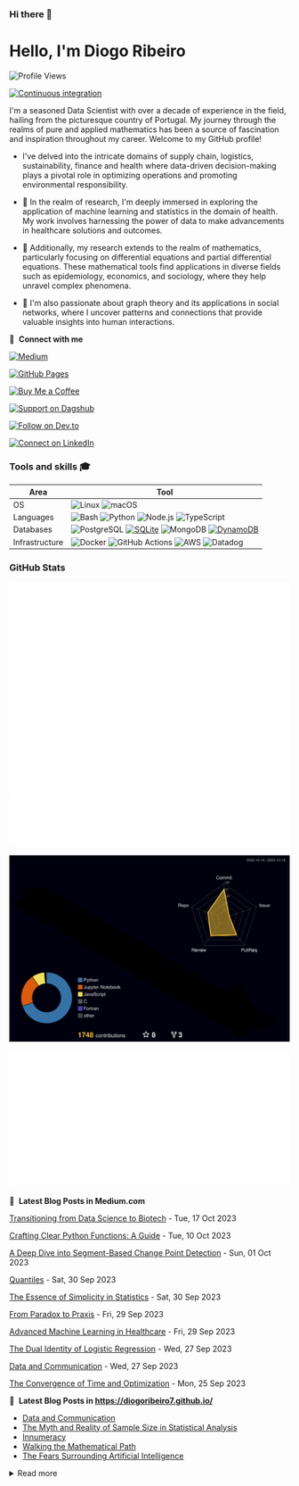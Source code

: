 ### Hi there 👋

# Hello, I'm Diogo Ribeiro
![Profile Views](https://komarev.com/ghpvc/?username=DiogoRibeiro7&color=red&style=plastic)

[![Continuous integration](https://github.com/DiogoRibeiro7/diogoribeiro7/actions/workflows/main.yml/badge.svg)](https://github.com/DiogoRibeiro7/diogoribeiro7/actions/workflows/main.yml)


I'm a seasoned Data Scientist with over a decade of experience in the field, hailing from the picturesque country of Portugal. My journey through the realms of pure and applied mathematics has been a source of fascination and inspiration throughout my career. Welcome to my GitHub profile!

- I've delved into the intricate domains of supply chain, logistics, sustainability, finance and health where data-driven decision-making plays a pivotal role in optimizing operations and promoting environmental responsibility.

- 🔭 In the realm of research, I'm deeply immersed in exploring the application of machine learning and statistics in the domain of health. My work involves harnessing the power of data to make advancements in healthcare solutions and outcomes.

- 🔭 Additionally, my research extends to the realm of mathematics, particularly focusing on differential equations and partial differential equations. These mathematical tools find applications in diverse fields such as epidemiology, economics, and sociology, where they help unravel complex phenomena.

- 🔭 I'm also passionate about graph theory and its applications in social networks, where I uncover patterns and connections that provide valuable insights into human interactions.

🔗 &nbsp;**Connect with me**

[![Medium](https://img.shields.io/badge/Medium-Follow%20Me-2bbc8a?logo=medium)](https://medium.com/@neverforget-1975)

[![GitHub Pages](https://img.shields.io/badge/GitHub%20Pages-Deployed-007BFF?logo=github)](https://diogoribeiro7.github.io)

[![Buy Me a Coffee](https://img.shields.io/badge/Buy%20Me%20a%20Coffee-Support%20Me-FFDD00)](https://buymeacoffee.com/diogoribeiro7)

[![Support on Dagshub](https://img.shields.io/badge/Support%20on-Dagshub-9cf)](https://dagshub.com/DiogoRibeiro7)

[![Follow on Dev.to](https://img.shields.io/badge/Follow%20on-Dev.to-blue)](https://dev.to/diogoribeiro7)

[![Connect on LinkedIn](https://img.shields.io/badge/Connect%20on-LinkedIn-blue)](https://www.linkedin.com/in/diogo-ribeiro-9094604a/)


### Tools and skills 🎓
| Area           | Tool            |
|---             | ---             |
|OS              | ![Linux](https://img.shields.io/badge/OS-Linux-FFDD00?logo=linux&logoColor=white) ![macOS](https://img.shields.io/badge/OS-macOS-FFDD00?logo=apple&logoColor=white) |
| Languages      | ![Bash](https://img.shields.io/badge/Code-Bash-007BFF?logo=gnu-bash&logoColor=white) ![Python](https://img.shields.io/badge/Code-Python-007BFF?logo=python&logoColor=white) ![Node.js](https://img.shields.io/badge/Code-Node.js-007BFF?logo=node.js&logoColor=white)  ![TypeScript](https://img.shields.io/badge/Code-TypeScript-007BFF?logo=typescript&logoColor=white) |
| Databases      | ![PostgreSQL](https://img.shields.io/badge/DB-PostgreSQL-2bbc8a?logo=postgresql&logoColor=white) [![SQLite](https://img.shields.io/badge/DB-SQLite-2bbc8a?logo=sqlite&logoColor=white)](https://www.sqlite.org/index.html) ![MongoDB](https://img.shields.io/badge/DB-MongoDB-2bbc8a?logo=mongodb&logoColor=white) [![DynamoDB](https://img.shields.io/badge/DB-DynamoDB-2bbc8a?logo=amazon-dynamodb&logoColor=white)](https://aws.amazon.com/dynamodb/) | 
| Infrastructure | ![Docker](https://img.shields.io/badge/Containers-Docker-FFDD00?logo=docker&logoColor=white) ![GitHub Actions](https://img.shields.io/badge/CICD-GitHub_Actions-FFDD00?logo=github-actions&logoColor=white) ![AWS](https://img.shields.io/badge/Tools-AWS-FFDD00?logo=amazon-aws&logoColor=white) ![Datadog](https://img.shields.io/badge/Monitoring-Datadog-FFDD00?logo=datadog&logoColor=white) |


### GitHub Stats
<div>
    <img src="/github-metrics.svg" alt="Metrics" />
</div>
<div>
    <img src="/metrics.plugin.gists.svg" alt="Metrics" />
</div>
<p align="center" >
	<picture>
	  <source media="(prefers-color-scheme: dark)"  srcset="https://raw.githubusercontent.com/DiogoRibeiro7/diogoribeiro7/main/profile-3d-contrib/night.svg" />
	  <source media="(prefers-color-scheme: light)" srcset="https://raw.githubusercontent.com/DiogoRibeiro7/diogoribeiro7/main/profile-3d-contrib/day.svg" />
	  <img alt="github profile contributions chart"    src="https://raw.githubusercontent.com/DiogoRibeiro7/diogoribeiro7/main/profile-3d-contrib/night.svg" />
	</picture>
</p>


<div>
    <img src="/metrics.plugin.posts.full.svg" alt="Metrics" />
</div>


📕 &nbsp;**Latest Blog Posts in Medium.com**
<!-- blog starts -->
[Transitioning from Data Science to Biotech](https://neverforget-1975.medium.com/transitioning-from-data-science-to-biotech-e618fad0a0b1) - Tue, 17 Oct 2023

[Crafting Clear Python Functions: A Guide](https://neverforget-1975.medium.com/crafting-clear-python-functions-a-guide-39b39faf5387) - Tue, 10 Oct 2023

[A Deep Dive into Segment-Based Change Point Detection](https://neverforget-1975.medium.com/a-deep-dive-into-segment-based-change-point-detection-82f89781fa6e) - Sun, 01 Oct 2023

[Quantiles](https://neverforget-1975.medium.com/quantiles-fa7632007a7f) - Sat, 30 Sep 2023

[The Essence of Simplicity in Statistics](https://medium.com/data-and-beyond/the-essence-of-simplicity-in-statistics-e0fd085edafb) - Sat, 30 Sep 2023

[From Paradox to Praxis](https://neverforget-1975.medium.com/from-paradox-to-praxis-b9ab4c2824a1) - Fri, 29 Sep 2023

[Advanced Machine Learning in Healthcare](https://medium.com/data-science-as-a-better-idea/advanced-machine-learning-in-healthcare-8ab0a2d4df01) - Fri, 29 Sep 2023

[The Dual Identity of Logistic Regression](https://medium.com/data-and-beyond/the-dual-identity-of-logistic-regression-3b2c63f3ab46) - Wed, 27 Sep 2023

[Data and Communication](https://neverforget-1975.medium.com/data-and-communication-b450f6aa0e6d) - Wed, 27 Sep 2023

[The Convergence of Time and Optimization](https://medium.com/the-modern-scientist/the-convergence-of-time-and-optimization-b1ba3729a5b7) - Mon, 25 Sep 2023
<!-- blog ends -->
📕 &nbsp;**Latest Blog Posts in https://diogoribeiro7.github.io/**
<!-- BLOG-POST-LIST:START -->
- [Data and Communication](https://diogoribeiro7.github.io/data%20science/Data_communication/)
- [The Myth and Reality of Sample Size in Statistical Analysis](https://diogoribeiro7.github.io/statistics/sample_size/)
- [Innumeracy](https://diogoribeiro7.github.io/mathematics/Innumeracy/)
- [Walking the Mathematical Path](https://diogoribeiro7.github.io/mathematics/crownd_behaviour/)
- [The Fears Surrounding Artificial Intelligence](https://diogoribeiro7.github.io/data%20science/Fears-Surrounding/)
<!-- BLOG-POST-LIST:END -->


<details>
<summary>Read more</summary>
     
This page you are reading is a profile readme. Around July 2020, GitHub made this a public feature.

To make one, create a repo named after your username (matching case exactly) and create a `README.md` file in it. Then go to your GitHub profile and you'll see your README appear there ✨.

- [DiogoRibeiro7/diogoribeiro7](https://github.com/DiogoRibeiro7/diogoribeiro7/) repo where this README lives
- GitHub topic: [profile-readme](https://github.com/topics/profile-readme)
- Tutorial: [How To Create A GitHub Profile README](https://www.aboutmonica.com/blog/how-to-create-a-github-profile-readme)

</details>

